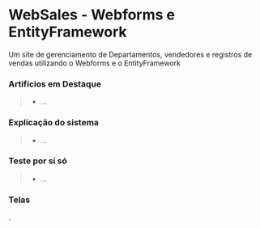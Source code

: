 # WebSales - Webforms e EntityFramework
Um site de gerenciamento de Departamentos, vendedores e registros de vendas utilizando o Webforms e o EntityFramework

### Artifícios em Destaque
> * ...

### Explicação do sistema
> * ...

### Teste por sí só
> * ...
> 

### Telas
.
